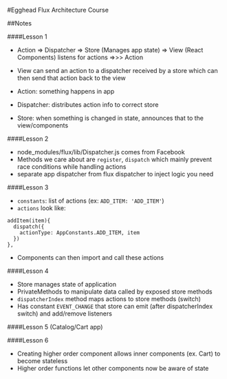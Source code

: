 #Egghead Flux Architecture Course

##Notes

####Lesson 1
- Action => Dispatcher => Store (Manages app state) => View (React Components) listens for actions =>>> Action

- View can send an action to a dispatcher received by a store which can then send that action back to the view
- Action: something happens in app
- Dispatcher: distributes action info to correct store
- Store: when something is changed in state, announces that to the view/components

####Lesson 2
- node_modules/flux/lib/Dispatcher.js comes from Facebook
- Methods we care about are `register`, `dispatch` which mainly prevent race conditions while handling actions
- separate app dispatcher from flux dispatcher to inject logic you need

####Lesson 3
- `constants`: list of actions (ex: `ADD_ITEM: 'ADD_ITEM'`)
- `actions` look like:
```
addItem(item){
  dispatch({
    actionType: AppConstants.ADD_ITEM, item
  })
},
```
- Components can then import and call these actions

####Lesson 4
- Store manages state of application
- PrivateMethods to manipulate data called by exposed store methods
- `dispatcherIndex` method maps actions to store methods (switch)
- Has constant `EVENT_CHANGE` that store can emit (after dispatcherIndex switch) and add/remove listeners

####Lesson 5 (Catalog/Cart app)

####Lesson 6
- Creating higher order component allows inner components (ex. Cart) to become stateless
- Higher order functions let other components now be aware of state
